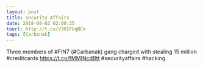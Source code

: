 ```yaml
---
layout: post
title: Security Affairs
date: 2018-08-02 02:00:25
tourl: http://t.co/V3OIFUqNCm
tags: [Carbanak]
---
```

Three members of #FIN7 (#Carbanak) gang charged with stealing 15 million #creditcards
https://t.co/fMMINcdBtt
#securityaffairs #hacking